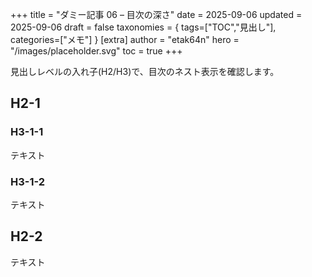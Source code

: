+++
title = "ダミー記事 06 – 目次の深さ"
date = 2025-09-06
updated = 2025-09-06
draft = false
taxonomies = { tags=["TOC","見出し"], categories=["メモ"] }
[extra]
author = "etak64n"
hero = "/images/placeholder.svg"
toc = true
+++

見出しレベルの入れ子(H2/H3)で、目次のネスト表示を確認します。

<!-- more -->

## H2-1

### H3-1-1

テキスト

### H3-1-2

テキスト

## H2-2

テキスト

